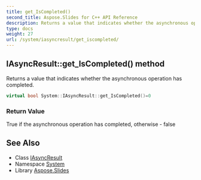 ```yaml
---
title: get_IsCompleted()
second_title: Aspose.Slides for C++ API Reference
description: Returns a value that indicates whether the asynchronous operation has completed.
type: docs
weight: 27
url: /system/iasyncresult/get_iscompleted/
---
```

## IAsyncResult::get_IsCompleted() method


Returns a value that indicates whether the asynchronous operation has completed.

```cpp
virtual bool System::IAsyncResult::get_IsCompleted()=0
```


### Return Value

True if the asynchronous operation has completed, otherwise - false

## See Also

* Class [IAsyncResult](../)
* Namespace [System](../../)
* Library [Aspose.Slides](../../../)